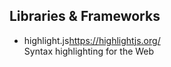 ## Libraries & Frameworks
- highlight.js<https://highlightjs.org/>  
Syntax highlighting for the Web  
